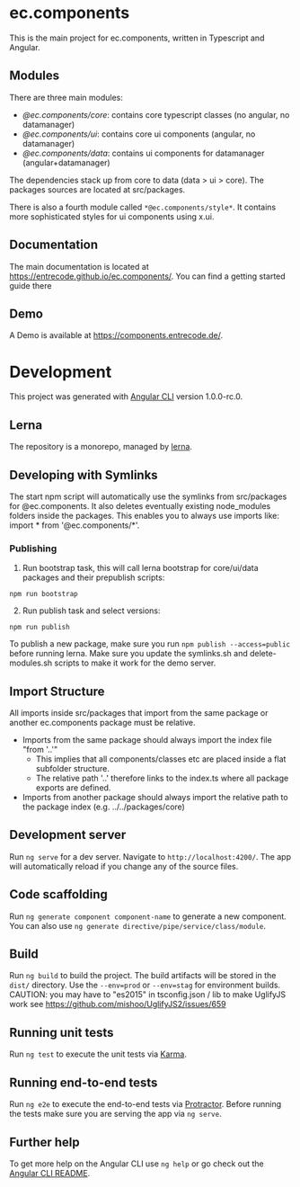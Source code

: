 # ec.components

This is the main project for ec.components, written in Typescript and Angular.

## Modules

There are three main modules:

- *@ec.components/core*: contains core typescript classes (no angular, no datamanager)
- *@ec.components/ui*: contains core ui components (angular, no datamanager)
- *@ec.components/data*: contains ui components for datamanager (angular+datamanager)

The dependencies stack up from core to data (data > ui > core).
The packages sources are located at src/packages.

There is also a fourth module called ```*@ec.components/style*```.
It contains more sophisticated styles for ui components using x.ui.

## Documentation

The main documentation is located at https://entrecode.github.io/ec.components/.
You can find a getting started guide there

## Demo

A Demo is available at https://components.entrecode.de/.

# Development
This project was generated with [Angular CLI](https://github.com/angular/angular-cli) version 1.0.0-rc.0.

## Lerna
The repository is a monorepo, managed by [lerna](https://github.com/lerna/lerna).

## Developing with Symlinks

The start npm script will automatically use the symlinks from src/packages for @ec.components.
It also deletes eventually existing node_modules folders inside the packages.
This enables you to always use imports like: import * from '@ec.components/*'.

### Publishing

1. Run bootstrap task, this will call lerna bootstrap for core/ui/data packages and their prepublish scripts:
```
npm run bootstrap
```
2. Run publish task and select versions:
```
npm run publish
```

To publish a new package, make sure you run ```npm publish --access=public``` before running lerna.
Make sure you update the symlinks.sh and delete-modules.sh scripts to make it work for the demo server.

## Import Structure
All imports inside src/packages that import from the same package or another ec.components package must be relative.
- Imports from the same package should always import the index file "from '..'"
    - This implies that all components/classes etc are placed inside a flat subfolder structure.
    - The relative path '..' therefore links to the index.ts where all package exports are defined.
- Imports from another package should always import the relative path to the package index (e.g. ../../packages/core)

## Development server
Run `ng serve` for a dev server. Navigate to `http://localhost:4200/`. The app will automatically reload if you change any of the source files.

## Code scaffolding

Run `ng generate component component-name` to generate a new component. You can also use `ng generate directive/pipe/service/class/module`.

## Build

Run `ng build` to build the project. The build artifacts will be stored in the `dist/` directory.
Use the `--env=prod` or `--env=stag` for environment builds.
CAUTION: you may have to "es2015" in tsconfig.json / lib to make UglifyJS work
see https://github.com/mishoo/UglifyJS2/issues/659

## Running unit tests

Run `ng test` to execute the unit tests via [Karma](https://karma-runner.github.io).

## Running end-to-end tests

Run `ng e2e` to execute the end-to-end tests via [Protractor](http://www.protractortest.org/).
Before running the tests make sure you are serving the app via `ng serve`.

## Further help

To get more help on the Angular CLI use `ng help` or go check out the [Angular CLI README](https://github.com/angular/angular-cli/blob/master/README.md).
